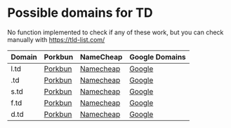 # Possible domains for TD

No function implemented to check if any of these work, but you can check manually with https://tld-list.com/

| Domain | Porkbun | NameCheap | Google Domains |
|---|---|---|---|
| l.td | [Porkbun](https://porkbun.com/checkout/search?prb=e814663da1&tlds=&idnLanguage=&search=search&q=l.td) | [Namecheap](https://www.namecheap.com/domains/registration/results/?domain=l.td) | [Google](https://domains.google.com/registrar/search?searchTerm=l.td) |
| .td | [Porkbun](https://porkbun.com/checkout/search?prb=e814663da1&tlds=&idnLanguage=&search=search&q=.td) | [Namecheap](https://www.namecheap.com/domains/registration/results/?domain=.td) | [Google](https://domains.google.com/registrar/search?searchTerm=.td) |
| s.td | [Porkbun](https://porkbun.com/checkout/search?prb=e814663da1&tlds=&idnLanguage=&search=search&q=s.td) | [Namecheap](https://www.namecheap.com/domains/registration/results/?domain=s.td) | [Google](https://domains.google.com/registrar/search?searchTerm=s.td) |
| f.td | [Porkbun](https://porkbun.com/checkout/search?prb=e814663da1&tlds=&idnLanguage=&search=search&q=f.td) | [Namecheap](https://www.namecheap.com/domains/registration/results/?domain=f.td) | [Google](https://domains.google.com/registrar/search?searchTerm=f.td) |
| d.td | [Porkbun](https://porkbun.com/checkout/search?prb=e814663da1&tlds=&idnLanguage=&search=search&q=d.td) | [Namecheap](https://www.namecheap.com/domains/registration/results/?domain=d.td) | [Google](https://domains.google.com/registrar/search?searchTerm=d.td) |
